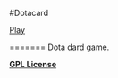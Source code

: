 #Dotacard

[Play](http://rafaelcastrocouto.github.com/dotacard)

=======
Dota dard game.

__[GPL License](http://opensource.org/licenses/gpl-3.0.html)__
